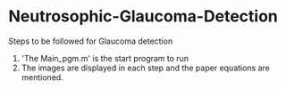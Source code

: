 # Neutrosophic-Glaucoma-Detection
Steps to be followed for Glaucoma detection
1) 'The Main_pgm.m' is the start program to run
2) The images are displayed in each step and the paper equations are mentioned.
